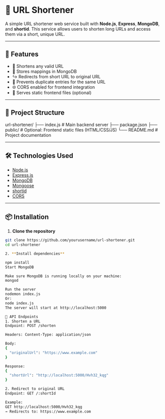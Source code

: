 # 🔗 URL Shortener

A simple URL shortener web service built with **Node.js**, **Express**, **MongoDB**, and **shortid**. This service allows users to shorten long URLs and access them via a short, unique URL.

---

## 🚀 Features

- 🔗 Shortens any valid URL
- 💾 Stores mappings in MongoDB
- ↪️ Redirects from short URL to original URL
- 🧠 Prevents duplicate entries for the same URL
- 🌐 CORS enabled for frontend integration
- 📁 Serves static frontend files (optional)

---

## 📁 Project Structure

url-shortener/
├── index.js # Main backend server
├── package.json
├── public/ # Optional: Frontend static files (HTML/CSS/JS)
└── README.md # Project documentation

---

## 🛠️ Technologies Used

- [Node.js](https://nodejs.org/)
- [Express.js](https://expressjs.com/)
- [MongoDB](https://www.mongodb.com/)
- [Mongoose](https://mongoosejs.com/)
- [shortid](https://www.npmjs.com/package/shortid)
- [CORS](https://www.npmjs.com/package/cors)

---

## 📦 Installation

1. **Clone the repository**

```bash
git clone https://github.com/yourusername/url-shortener.git
cd url-shortener

2. **Install dependencies**

npm install
Start MongoDB

Make sure MongoDB is running locally on your machine:
mongod

Run the server
nodemon index.js
Or:
node index.js
The server will start at http://localhost:5000

🔄 API Endpoints
1. Shorten a URL
Endpoint: POST /shorten

Headers: Content-Type: application/json

Body:
{
  "originalUrl": "https://www.example.com"
}

Response:
{
  "shortUrl": "http://localhost:5000/Hvh32_kqg"
}

2. Redirect to original URL
Endpoint: GET /:shortId

Example:
GET http://localhost:5000/Hvh32_kqg
→ Redirects to: https://www.example.com
